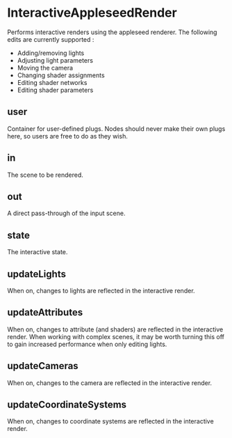 # InteractiveAppleseedRender

Performs interactive renders using the appleseed renderer.
The following edits are currently supported :

- Adding/removing lights
- Adjusting light parameters
- Moving the camera
- Changing shader assignments
- Editing shader networks
- Editing shader parameters

## user 

 Container for user-defined plugs. Nodes
should never make their own plugs here,
so users are free to do as they wish. 

## in 

 The scene to be rendered. 

## out 

 A direct pass-through of the input scene. 

## state 

 The interactive state. 

## updateLights 

 When on, changes to lights are reflected in the
interactive render. 

## updateAttributes 

 When on, changes to attribute (and shaders) are reflected in the
interactive render. When working with complex scenes, it may be
worth turning this off to gain increased performance when only
editing lights. 

## updateCameras 

 When on, changes to the camera are reflected in the
interactive render. 

## updateCoordinateSystems 

 When on, changes to coordinate systems are reflected in the
interactive render. 

